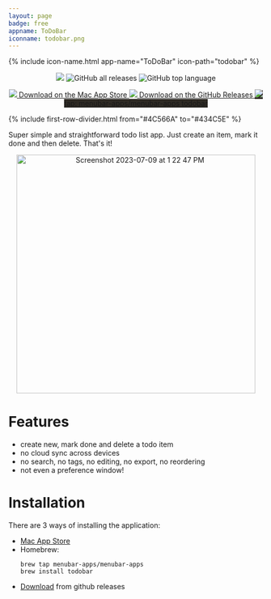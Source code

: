 ```yaml
---
layout: page
badge: free
appname: ToDoBar
iconname: todobar.png
---
```

<div class="row first-row">

{% include icon-name.html app-name="ToDoBar" icon-path="todobar" %}

<p align="center">
  <a href="https://github.com/menubar-apps/ToDoBar"><img src="https://img.shields.io/badge/-ToDoBar-black?logo=github&style=flat"></a>
  <img alt="GitHub all releases" src="https://img.shields.io/github/downloads/menubar-apps/ToDoBar/total">
  <img alt="GitHub top language" src="https://img.shields.io/github/languages/top/menubar-apps/ToDoBar">
</p>
  
<p align="center">

  <a class="appstore-badge" href="https://apps.apple.com/us/app/todobar/id1641624925?mt=12&amp;itsct=apps_box_badge&amp;itscg=30200">
    <img class="appstore-badge__icon" src="{{ site.url | append: site.baseurl}}/assets/img/badges/apple.svg">
    <span class="appstore-badge__text">Download on the</span>
    <span class="appstore-badge__storename">Mac App Store</span>
  </a>

   <a class="appstore-badge" href="https://github.com/menubar-apps/ToDoBar/releases">
    <img class="appstore-badge__icon" src="{{ site.url | append: site.baseurl}}/assets/img/badges/github.svg">
    <span class="appstore-badge__text">Download on the</span>
    <span class="appstore-badge__storename">GitHub Releases</span>
  </a>
  <a class="appstore-badge" href="#" style="background-color: #2e2a24">
    <img class="appstore-badge__icon" src="{{ site.url | append: site.baseurl}}/assets/img/badges/brew.svg">
    <span class="appstore-badge__text">tap: menubar-apps/menubar-apps</span>
    <span class="appstore-badge__storename">todobar</span>
  </a>
</p>

</div>

{% include first-row-divider.html from="#4C566A" to="#434C5E" %}

<div class="row second-row">
<div class="col m8 offset-m2">
Super simple and straightforward todo list app. Just create an item, mark it done and then delete. That's it!

<p align="center">
  <img width="472" alt="Screenshot 2023-07-09 at 1 22 47 PM" src="https://github.com/menubar-apps/ToDoBar/assets/9363150/0cc76f58-f4a4-4ac1-b0d1-8c64175b742f">
</p>

# Features

 - create new, mark done and delete a todo item
 - no cloud sync across devices
 - no search, no tags, no editing, no export, no reordering
 - not even a preference window!

# Installation

There are 3 ways of installing the application: 

 - [Mac App Store](https://apps.apple.com/ca/app/pullbar/id1601913905)
 - Homebrew:
    ```shell
    brew tap menubar-apps/menubar-apps
    brew install todobar
    ```
 - [Download](https://github.com/menubar-apps/ToDoBar/releases) from github releases

</div>
</div>